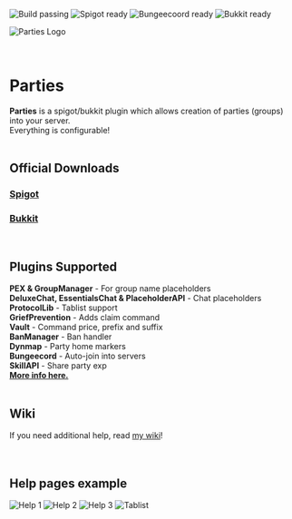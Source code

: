 <p align="center">

![Build passing](http://img.shields.io/badge/Build-Passing-green.png)
![Spigot ready](https://img.shields.io/badge/Spigot-Ready-yellow.svg)
![Bungeecoord ready](https://img.shields.io/badge/Bungeecord-Ready-yellowgreen.svg)
![Bukkit ready](https://img.shields.io/badge/Bukkit-Ready-blue.svg)


![Parties Logo](http://alessiodp.com/images/parties.png)

</p>
<br>

# Parties
<b>Parties</b> is a spigot/bukkit plugin which allows creation of parties (groups) into your server.<br>
Everything is configurable!
<br>
<br>

## Official Downloads
### [Spigot](http://www.spigotmc.org/resources/parties.3709/)<br>
### [Bukkit](http://dev.bukkit.org/bukkit-plugins/parties/)<br>
<br>

## Plugins Supported
<b>PEX & GroupManager</b> - For group name placeholders<br>
<b>DeluxeChat, EssentialsChat & PlaceholderAPI</b> - Chat placeholders<br>
<b>ProtocolLib</b> - Tablist support<br>
<b>GriefPrevention</b> - Adds claim command<br>
<b>Vault</b> - Command price, prefix and suffix<br>
<b>BanManager</b> - Ban handler<br>
<b>Dynmap</b> - Party home markers<br>
<b>Bungeecord</b> - Auto-join into servers<br>
<b>SkillAPI</b> - Share party exp<br>
<b>[More info here.](https://github.com/AlessioDP/Parties/wiki/Plugins-Supported)</b><br>
<br>

## Wiki
If you need additional help, read [my wiki](https://github.com/AlessioDP/Parties/wiki)!<br>
<br>
<br>

## Help pages example
![Help 1](http://puu.sh/tbujE/6fa32efba8.jpg)
![Help 2](http://puu.sh/tbusF/bc800c0325.jpg)
![Help 3](http://puu.sh/tbuub/7651a7cc1f.jpg)
![Tablist](http://puu.sh/tbuvy/0428a926d2.jpg)